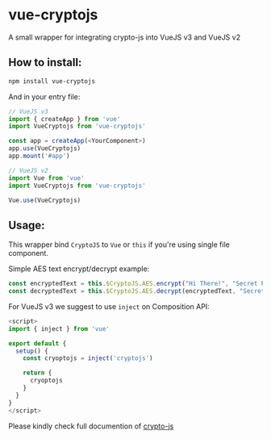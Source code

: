 # vue-cryptojs
A small wrapper for integrating crypto-js into VueJS v3 and VueJS v2

## How to install:
```bash
npm install vue-cryptojs
```

And in your entry file:
```js
// VueJS v3
import { createApp } from 'vue'
import VueCryptojs from 'vue-cryptojs'

const app = createApp(<YourComponent>)
app.use(VueCryptojs)
app.mount('#app')

// VueJS v2
import Vue from 'vue'
import VueCryptojs from 'vue-cryptojs'

Vue.use(VueCryptojs)
```
## Usage:
This wrapper bind `CryptoJS` to `Vue` or `this` if you're using single file component.

Simple AES text encrypt/decrypt example:
```js
const encryptedText = this.$CryptoJS.AES.encrypt("Hi There!", "Secret Passphrase").toString()
const decryptedText = this.$CryptoJS.AES.decrypt(encryptedText, "Secret Passphrase").toString(this.CryptoJS.enc.Utf8)
```

For VueJS v3 we suggest to use `inject` on Composition API:
```js
<script>
import { inject } from 'vue'

export default {
  setup() {
    const cryoptojs = inject('cryptojs')

    return {
      cryoptojs
    }
  }
}
</script>

```

Please kindly check full documention of [crypto-js](https://github.com/brix/crypto-js)
